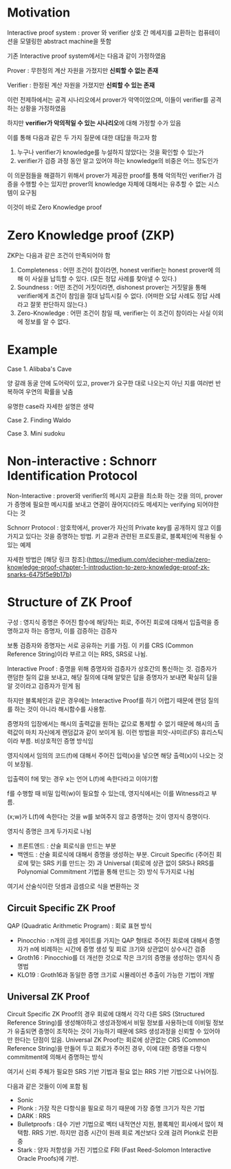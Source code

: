 # Motivation

Interactive proof system : prover 와 verifier 상호 간 메세지를 교환하는 컴퓨테이션을 모델링한 abstract machine을 뜻함 

기존 Interactive proof system에서는 다음과 같이 가정하였음

Prover : 무한정의 계산 자원을 가졌지만 **신뢰할 수 없는 존재**

Verifier : 한정된 계산 자원을 가졌지만 **신뢰할 수 있는 존재**

이런 전제하에서는 공격 시나리오에서 prover가 악역이었으며, 이들이 verifier를 공격하는 상황을 가정하였음

하지만 **verifier가 악의적일 수 있는 시나리오**에 대해 가정할 수가 있음 

이를 통해 다음과 같은 두 가지 질문에 대한 대답을 하고자 함

1. 누구나 verifier가 knowledge를 누설하지 않았다는 것을 확인할 수 있는가
2. verifier가 검증 과정 동안 알고 있어야 하는 knowledge의 비중은 어느 정도인가

이 의문점들을 해결하기 위해서 prover가 제공한 proof를 통해 악의적인 verifier가 검증을 수행할 수는 있지만 prover의 knowledge 자체에 대해서는 유추할 수 없는 시스템이 요구됨

이것이 바로 Zero Knowledge proof 

# Zero Knowledge proof (ZKP)

ZKP는 다음과 같은 조건이 만족되어야 함

1. Completeness : 어떤 조건이 참이라면, honest verifier는 honest prover에 의해 이 사실을 납득할 수 있다. (모든 정답 사례를 찾아낼 수 있다.)
2. Soundness : 어떤 조건이 거짓이라면, dishonest prover는 거짓말을 통해 verifier에게 조건이 참임을 절대 납득시킬 수 없다. (어떠한 오답 사례도 정답 사례라고 잘못 판단하지 않는다.)
3. Zero-Knowledge : 어떤 조건이 참일 때, verifier는 이 조건이 참이라는 사실 이외에 정보를 알 수 없다.

# Example

Case 1. Alibaba's Cave

양 갈래 동굴 안에 도어락이 있고, prover가 요구한 대로 나오는지 아닌 지를 여러번 반복하여 우연의 확률을 낮춤

유명한 case라 자세한 설명은 생략

Case 2. Finding Waldo

Case 3. Mini sudoku

# Non-interactive : Schnorr Identification Protocol

Non-Interactive : prover와 verifier의 메시지 교환을 최소화 하는 것을 의미, prover가 증명에 필요한 메시지를 보내고 연결이 끊어지더라도 메세지는 verifying 되어야한다는 것

Schnorr Protocol : 암호학에서, prover가 자신의 Private key를 공개하지 않고 이를 가지고 있다는 것을 증명하는 방법. 키 교환과 관련된 프로토콜로, 블록체인에 적용될 수 있는 예제

자세한 방법은 [해당 링크 참조]:(https://medium.com/decipher-media/zero-knowledge-proof-chapter-1-introduction-to-zero-knowledge-proof-zk-snarks-6475f5e9b17b)

# Structure of ZK Proof

구성 : 영지식 증명은 주어진 함수에 해당하는 회로, 주어진 회로에 대해서 입출력을 증명하고자 하는 증명자, 이를 검증하는 검증자

보통 검증자와 증명자는 서로 공유하는 키를 가짐. 이 키를 CRS (Common Reference String)이라 부르고 이는 RRS, SRS로 나뉨.

Interactive Proof : 증명을 위해 증명자와 검증자가 상호간의 통신하는 것. 검증자가 랜덤한 질의 값을 보내고, 해당 질의에 대해 알맞은 답을 증명자가 보내면 확실히 답을 알 것이라고 검증자가 믿게 됨

하지만 블록체인과 같은 경우에는 Interactive Proof를 하기 어렵기 때문에 랜덤 질의를 하는 것이 아니라 해시함수를 사용함. 

증명자의 입장에서는 해시의 출력값을 원하는 값으로 통제할 수 없기 때문에 해시의 출력값이 마치 자신에게 랜덤값과 같이 보이게 됨. 이런 방법을 피앗-샤미르(FS) 휴리스틱이라 부름. 비상호적인 증명 방식임

영지식에서 임의의 코드(f)에 대해서 주어진 입력(x)을 넣으면 해당 출력(x)이 나오는 것이 보장됨.

입출력이 f에 맞는 경우 x는 언어 L(f)에 속한다라고 이야기함

f를 수행할 때 비밀 입력(w)이 필요할 수 있는데, 영지식에서는 이를 Witness라고 부름.

(x;w)가 L(f)에 속한다는 것을 w를 보여주지 않고 증명하는 것이 영지식 증명이다.

영지식 증명은 크게 두가지로 나뉨

- 프론트엔드 : 산술 회로식을 만드는 부분
- 백엔드 : 산술 회로식에 대해서 증명을 생성하는 부분. Circuit Specific (주어진 회로에 맞는 SRS 키를 만드는 것) 과 Universal (회로에 상관 없이 SRS나 RRS를 Polynomial Commitment 기법을 통해 만드는 것) 방식 두가지로 나뉨

여기서 산술식이란 덧셈과 곱셈으로 식을 변환하는 것

## Circuit Specific ZK Proof

QAP (Quadratic Arithmetic Program) : 회로 표현 방식

- Pinocchio : n개의 곱셈 게이트를 가지는 QAP 형태로 주어진 회로에 대해서 증명자가 n에 비례하는 시간에 증명 생성 및 회로 크기와 상관없이 상수시간 검증
- Groth16 : Pinocchio를 더 개선한 것으로 작은 크기의 증명을 생성하는 영지식 증명법
- KLO19 : Groth16과 동일한 증명 크기로 시뮬레이션 추출이 가능한 기법이 개발

## Universal ZK Proof

Circuit Specific ZK Proof의 경우 회로에 대해서 각각 다른 SRS (Structured Reference String)를 생성해야하고 생성과정에서 비밀 정보를 사용하는데 이비밀 정보가 유출되면 증명이 조작하는 것이 가능하기 때문에 SRS 생성과정을 신뢰할 수 있어야만 한다는 단점이 있음. Universal ZK Proof는 회로에 상관없는 CRS (Common Reference String)을 만들어 두고 회로가 주어진 경우, 이에 대한 증명을 다항식 commitment에 의해서 증명하는 방식

여기서 신뢰 주체가 필요한 SRS 기반 기법과 필요 없는 RRS 기반 기법으로 나뉘어짐.

다음과 같은 것들이 이에 포함 됨
- Sonic
- Plonk : 가장 작은 다항식을 필요로 하기 때문에 가장 증명 크기가 작은 기법
- DARK : RRS
- Bulletproofs : 대수 기반 기법으로 벡터 내적연산 지원, 블록체인 회사에서 많이 채택함. RRS 기반. 하지만 검증 시간이 원래 회로 계산보다 오래 걸려 Plonk로 전환 중
- Stark : 양자 저항성을 가진 기법으로 FRI (Fast Reed-Solomon Interactive Oracle Proofs)에 기반.

